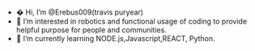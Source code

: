 - � Hi, I’m @Erebus009(travis puryear)
- 👀 I’m interested in robotics and functional usage of coding to provide helpful purpose for people and communities. 
- 🌱 I’m currently learning NODE.js,Javascript,REACT, Python. 


<!---
Erebus009/Erebus009 is a ✨ special ✨ repository because its `README.md` (this file) appears on your GitHub profile.
You can click the Preview link to take a look at your changes.
--->
